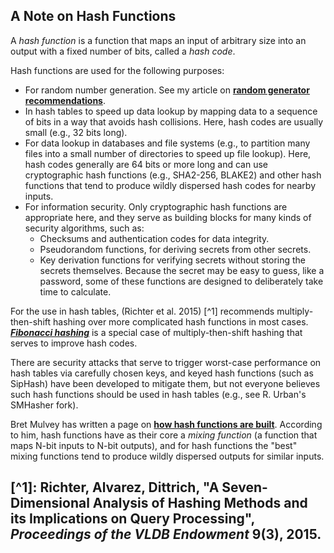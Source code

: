 <a id=A_Note_on_Hash_Functions></a>
## A Note on Hash Functions

A _hash function_ is a function that maps an input of arbitrary size into an output with a fixed number of bits, called a _hash code_.

Hash functions are used for the following purposes:

- For random number generation. See my article on [**random generator recommendations**](https://peteroupc.github.io/random.html#Hash_Functions).
- In hash tables to speed up data lookup by mapping data to a sequence of bits in a way that avoids hash collisions.  Here, hash codes are usually small (e.g., 32 bits long).
- For data lookup in databases and file systems (e.g., to partition many files into a small number of directories to speed up file lookup).  Here, hash codes generally are 64 bits or more long and can use cryptographic hash functions (e.g., SHA2-256, BLAKE2) and other hash functions that tend to produce wildly dispersed hash codes for nearby inputs.
- For information security.  Only cryptographic hash functions are appropriate here, and they serve as building blocks for many kinds of security algorithms, such as:
    - Checksums and authentication codes for data integrity.
    - Pseudorandom functions, for deriving secrets from other secrets.
    - Key derivation functions for verifying secrets without storing the secrets themselves.  Because the secret may be easy to guess, like a password, some of these functions are designed to deliberately take time to calculate.

For the use in hash tables, (Richter et al. 2015\) [^1] recommends multiply-then-shift hashing over more complicated hash functions in most cases. [**_Fibonacci hashing_**](https://probablydance.com/2018/06/16/fibonacci-hashing-the-optimization-that-the-world-forgot-or-a-better-alternative-to-integer-modulo/) is a special case of multiply-then-shift hashing that serves to improve hash codes.

There are security attacks that serve to trigger worst-case performance on hash tables via carefully chosen keys, and keyed hash functions (such as SipHash) have been developed to mitigate them, but not everyone believes such hash functions should be used in hash tables (e.g., see R. Urban's SMHasher fork).

Bret Mulvey has written a page on [**how hash functions are built**](https://papa.bretmulvey.com/post/124027987928).  According to him, hash functions have as their core a _mixing function_ (a function that maps N-bit inputs to N-bit outputs), and for hash functions the "best" mixing functions tend to produce wildly dispersed outputs for similar inputs.

<a id=1_Richter_Alvarez_Dittrich_A_Seven_Dimensional_Analysis_of_Hashing_Methods_and_its_Implications_on_Query_Processing__Proceedings_of_the_VLDB_Endowment__9_3_2015></a>
## [^1]: Richter, Alvarez, Dittrich, "A Seven-Dimensional Analysis of Hashing Methods and its Implications on Query Processing", _Proceedings of the VLDB Endowment_ 9(3), 2015.
